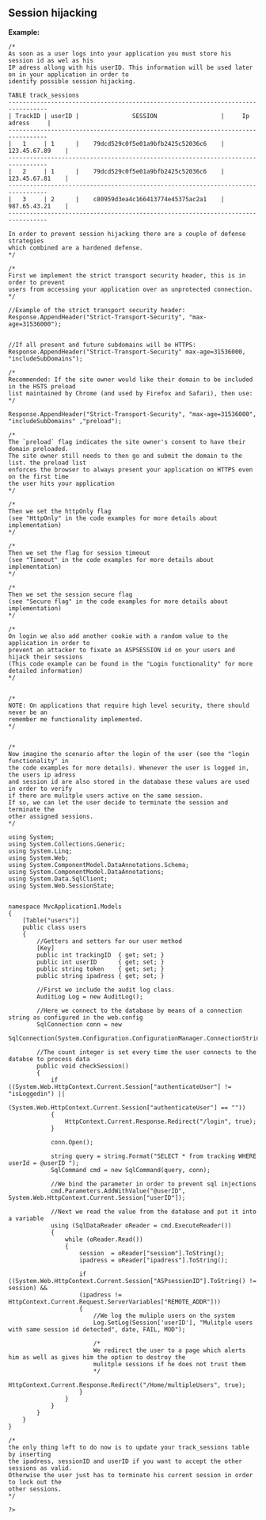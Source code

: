 Session hijacking
-------

**Example:**


	/*
	As soon as a user logs into your application you must store his session id as wel as his
	IP adress allong with his userID. This information will be used later on in your application in order to
	identify possible session hijacking.

	TABLE track_sessions
	---------------------------------------------------------------------------------
	| TrackID | userID |		   	   SESSION 		            |     Ip adress	    | 
	---------------------------------------------------------------------------------
	|   1     | 1      | 	79dcd529c0f5e01a9bfb2425c52036c6    |	123.45.67.89	|   
	---------------------------------------------------------------------------------
	|   2     | 1      | 	79dcd529c0f5e01a9bfb2425c52036c6    |	123.45.67.81	|
	---------------------------------------------------------------------------------
	|   3     | 2      | 	c80959d3ea4c166413774e45375ac2a1    |	987.65.43.21	|
	---------------------------------------------------------------------------------

	In order to prevent session hijacking there are a couple of defense strategies
	which combined are a hardened defense.  
	*/

	/*
	First we implement the strict transport security header, this is in order to prevent
	users from accessing your application over an unprotected connection.
	*/

	//Example of the strict transport security header:
	Response.AppendHeader("Strict-Transport-Security", "max-age=31536000");


	//If all present and future subdomains will be HTTPS:
	Response.AppendHeader("Strict-Transport-Security" max-age=31536000, "includeSubDomains");

	/*
	Recommended: If the site owner would like their domain to be included in the HSTS preload 
	list maintained by Chrome (and used by Firefox and Safari), then use:
	*/

	Response.AppendHeader("Strict-Transport-Security", "max-age=31536000", "includeSubDomains" ,"preload");

	/*
	The `preload` flag indicates the site owner's consent to have their domain preloaded. 
	The site owner still needs to then go and submit the domain to the list. the preload list
	enforces the browser to always present your application on HTTPS even on the first time
	the user hits your application
	*/

	/*
	Then we set the httpOnly flag
	(see "HttpOnly" in the code examples for more details about implementation)
	*/
	
	/*
	Then we set the flag for session timeout
	(see "Timeout" in the code examples for more details about implementation)
	*/
	
	/*
	Then we set the session secure flag 
	(see "Secure flag" in the code examples for more details about implementation)
	*/
	
	/*
	On login we also add another cookie with a random value to the application in order to
	prevent an attacker to fixate an ASPSESSION id on your users and hijack their sessions
	(This code example can be found in the "Login functionality" for more detailed information)
	*/
	
	
	/*
	NOTE: On applications that require high level security, there should never be an
	remember me functionality implemented.
	*/


	/*
	Now imagine the scenario after the login of the user (see the "login functionality" in
	the code examples for more details). Whenever the user is logged in, the users ip adress 
	and session id are also stored in the database these values are used in order to verify 
	if there are mulitple users active on the same session. 
	If so, we can let the user decide to terminate the session and terminate the
	other assigned sessions.
	*/
	
	using System;
	using System.Collections.Generic;
	using System.Linq;
	using System.Web;
	using System.ComponentModel.DataAnnotations.Schema;
	using System.ComponentModel.DataAnnotations;
	using System.Data.SqlClient;
	using System.Web.SessionState;


	namespace MvcApplication1.Models
	{
		[Table("users")]
		public class users
		{
			//Getters and setters for our user method
			[Key]
			public int trackingID  { get; set; }
			public int userID      { get; set; }
			public string token    { get; set; }
			public string ipadress { get; set; }

			//First we include the audit log class.
			AuditLog Log = new AuditLog();

			//Here we connect to the database by means of a connection string as configured in the web.config
			SqlConnection conn = new 
			SqlConnection(System.Configuration.ConfigurationManager.ConnectionStrings["users"].ConnectionString);

			//The count integer is set every time the user connects to the databse to process data
			public void checkSession()
			{
				if ((System.Web.HttpContext.Current.Session["authenticateUser"] != "isLoggedin") || 
				(System.Web.HttpContext.Current.Session["authenticateUser"] == ""))
				{
					HttpContext.Current.Response.Redirect("/login", true);
				}

				conn.Open();

				string query = string.Format("SELECT * from tracking WHERE userId = @userID ");
				SqlCommand cmd = new SqlCommand(query, conn);

				//We bind the parameter in order to prevent sql injections
				cmd.Parameters.AddWithValue("@userID", System.Web.HttpContext.Current.Session["userID"]);
			
				//Next we read the value from the database and put it into a variable
				using (SqlDataReader oReader = cmd.ExecuteReader())
				{
					while (oReader.Read())
					{
						session  = oReader["sessiom"].ToString();
						ipadress = oReader["ipadress"].ToString();

						if ((System.Web.HttpContext.Current.Session["ASPsessionID"].ToString() != session) && 
						(ipadress != HttpContext.Current.Request.ServerVariables["REMOTE_ADDR"]))
						{   
							//We log the muliple users on the system 
							Log.SetLog(Session['userID'], "Mulitple users with same session id detected", date, FAIL, MOD");

							/*
							We redirect the user to a page which alerts him as well as gives him the option to destroy the 
							mulitple sessions if he does not trust them
							*/
							HttpContext.Current.Response.Redirect("/Home/multipleUsers", true);
						}
					}
				}
			}
		}
	}    

	/*
	the only thing left to do now is to update your track_sessions table by inserting
	the ipadress, sessionID and userID if you want to accept the other sessions as valid.
	Otherwise the user just has to terminate his current session in order to lock out the
	other sessions.
	*/

	?>

